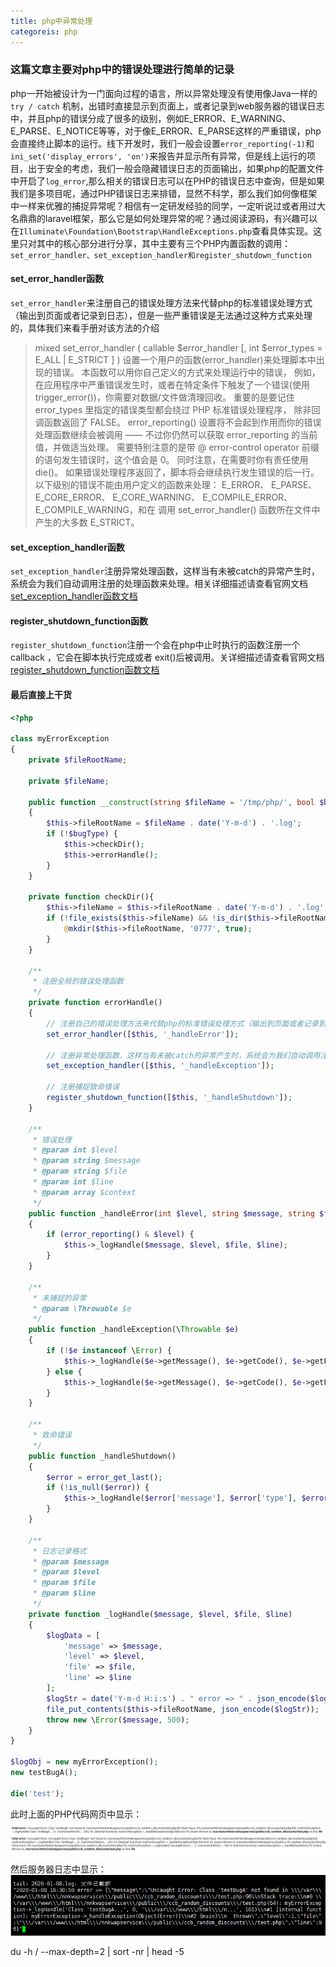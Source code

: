```yaml
---
title: php中异常处理
categoreis: php
---
```


### 这篇文章主要对php中的错误处理进行简单的记录

php一开始被设计为一门面向过程的语言，所以异常处理没有使用像Java一样的 `try / catch` 机制，出错时直接显示到页面上，或者记录到web服务器的错误日志中，并且php的错误分成了很多的级别，例如E_ERROR、E_WARNING、E_PARSE、E_NOTICE等等，对于像E_ERROR、E_PARSE这样的严重错误，php会直接终止脚本的运行。线下开发时，我们一般会设置`error_reporting(-1)`和`ini_set('display_errors', 'on')`来报告并显示所有异常，但是线上运行的项目，出于安全的考虑，我们一般会隐藏错误日志的页面输出，如果php的配置文件中开启了`log_error`,那么相关的错误日志可以在PHP的错误日志中查询，但是如果我们是多项目呢，通过PHP错误日志来排错，显然不科学，那么我们如何像框架中一样来优雅的捕捉异常呢？相信有一定研发经验的同学，一定听说过或者用过大名鼎鼎的laravel框架，那么它是如何处理异常的呢？通过阅读源码，有兴趣可以在`Illuminate\Foundation\Bootstrap\HandleExceptions.php`查看具体实现。这里只对其中的核心部分进行分享，其中主要有三个PHP内置函数的调用：`set_error_handler、set_exception_handler和register_shutdown_function`

#### set_error_handler函数

`set_error_handler`来注册自己的错误处理方法来代替php的标准错误处理方式（输出到页面或者记录到日志），但是一些严重错误是无法通过这种方式来处理的，具体我们来看手册对该方法的介绍

> mixed set_error_handler ( callable $error_handler [, int $error_types = E_ALL | E_STRICT ] )
 设置一个用户的函数(error_handler)来处理脚本中出现的错误。 
 本函数可以用你自己定义的方式来处理运行中的错误， 例如，在应用程序中严重错误发生时，或者在特定条件下触发了一个错误(使用 trigger_error())，你需要对数据/文件做清理回收。 
 重要的是要记住 error_types 里指定的错误类型都会绕过 PHP 标准错误处理程序， 除非回调函数返回了 FALSE。 error_reporting() 设置将不会起到作用而你的错误处理函数继续会被调用 —— 不过你仍然可以获取 error_reporting 的当前值，并做适当处理。 需要特别注意的是带 @ error-control operator 前缀的语句发生错误时，这个值会是 0。 
 同时注意，在需要时你有责任使用 die()。 如果错误处理程序返回了，脚本将会继续执行发生错误的后一行。 
 以下级别的错误不能由用户定义的函数来处理： E_ERROR、 E_PARSE、 E_CORE_ERROR、 E_CORE_WARNING、 E_COMPILE_ERROR、 E_COMPILE_WARNING，和在 调用 set_error_handler() 函数所在文件中产生的大多数 E_STRICT。


####  set_exception_handler函数

`set_exception_handler`注册异常处理函数，这样当有未被catch的异常产生时，系统会为我们自动调用注册的处理函数来处理。相关详细描述请查看官网文档[set_exception_handler函数文档](https://www.php.net/manual/zh/function.set-exception-handler.php)
 
#### register_shutdown_function函数

`register_shutdown_function`注册一个会在php中止时执行的函数注册一个 callback ，它会在脚本执行完成或者 exit()后被调用。关详细描述请查看官网文档[register_shutdown_function函数文档](https://www.php.net/manual/zh/function.register-shutdown-function.php)

#### 最后直接上干货

```php
<?php

class myErrorException
{
    private $fileRootName;

    private $fileName;

    public function __construct(string $fileName = '/tmp/php/', bool $bugType = false)
    {
        $this->fileRootName = $fileName . date('Y-m-d') . '.log';
        if (!$bugType) {
            $this->checkDir();
            $this->errorHandle();
        }
    }

    private function checkDir(){
        $this->fileName = $this->fileRootName . date('Y-m-d') . '.log';
        if (!file_exists($this->fileName) && !is_dir($this->fileRootName)) {
            @mkdir($this->fileRootName, '0777', true);
        }
    }

    /**
     * 注册全局的错误处理函数
     */
    private function errorHandle()
    {
        // 注册自己的错误处理方法来代替php的标准错误处理方式（输出到页面或者记录到日志），但是一些严重错误是无法通过这种方式来处理的
        set_error_handler([$this, '_handleError']);

        // 注册异常处理函数，这样当有未被catch的异常产生时，系统会为我们自动调用注册的处理函数来处理。
        set_exception_handler([$this, '_handleException']);

        // 注册捕捉致命错误
        register_shutdown_function([$this, '_handleShutdown']);
    }

    /**
     * 错误处理
     * @param int $level
     * @param string $message
     * @param string $file
     * @param int $line
     * @param array $context
     */
    public function _handleError(int $level, string $message, string $file = '', int $line = 0, array $context = [])
    {
        if (error_reporting() & $level) {
            $this->_logHandle($message, $level, $file, $line);
        }
    }

    /**
     * 未捕捉的异常
     * @param \Throwable $e
     */
    public function _handleException(\Throwable $e)
    {
        if (!$e instanceof \Error) {
            $this->_logHandle($e->getMessage(), $e->getCode(), $e->getFile(), $e->getLine());
        } else {
            $this->_logHandle($e->getMessage(), $e->getCode(), $e->getFile(), $e->getLine());
        }
    }

    /**
     * 致命错误
     */
    public function _handleShutdown()
    {
        $error = error_get_last();
        if (!is_null($error)) {
            $this->_logHandle($error['message'], $error['type'], $error['file'], $error['line']);
        }
    }

    /**
     * 日志记录格式
     * @param $message
     * @param $level
     * @param $file
     * @param $line
     */
    private function _logHandle($message, $level, $file, $line)
    {
        $logData = [
            'message' => $message,
            'level' => $level,
            'file' => $file,
            'line' => $line
        ];
        $logStr = date('Y-m-d H:i:s') . " error => " . json_encode($logData);
        file_put_contents($this->fileRootName, json_encode($logStr));
        throw new \Error($message, 500);
    }
}

$logObj = new myErrorException();
new testBugA();

die('test');
```

此时上面的PHP代码网页中显示：
![model](/public/post_data/php/error/webLog.png)
然后服务器日志中显示：
![model](/public/post_data/php/error/linuxLog.png)

du -h / --max-depth=2 | sort -nr | head -5

